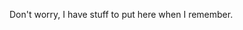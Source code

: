 Don't worry, I have stuff to put here when I remember.

<!---
possumtally/possumtally is a ✨ special ✨ repository because its `README.md` (this file) appears on your GitHub profile.
You can click the Preview link to take a look at your changes.
--->
